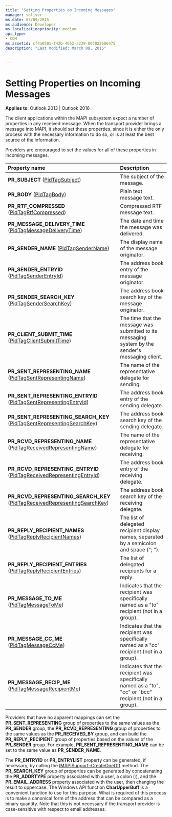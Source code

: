 ```yaml
---
title: "Setting Properties on Incoming Messages"
manager: soliver
ms.date: 03/09/2015
ms.audience: Developer
ms.localizationpriority: medium
api_type:
- COM
ms.assetid: cf4a0501-f42b-4652-a239-003022686475
description: "Last modified: March 09, 2015"
 
 
---
```


# Setting Properties on Incoming Messages

  
  
**Applies to**: Outlook 2013 | Outlook 2016 
  
The client applications within the MAPI subsystem expect a number of properties in any received message. When the transport provider brings a message into MAPI, it should set these properties, since it is either the only process with the necessary information to do so, or is at least the best source of the information.
  
Providers are encouraged to set the values for all of these properties in incoming messages.
  
|**Property name**|**Description**|
|:-----|:-----|
|**PR_SUBJECT** ([PidTagSubject](pidtagsubject-canonical-property.md))  <br/> |The subject of the message. |
|**PR_BODY** ([PidTagBody](pidtagbody-canonical-property.md))  <br/> |Plain text message text. |
|**PR_RTF_COMPRESSED** ([PidTagRtfCompressed](pidtagrtfcompressed-canonical-property.md))  <br/> |Compressed RTF message text. |
|**PR_MESSAGE_DELIVERY_TIME** ([PidTagMessageDeliveryTime](pidtagmessagedeliverytime-canonical-property.md))  <br/> |The date and time the message was delivered. |
|**PR_SENDER_NAME** ([PidTagSenderName](pidtagsendername-canonical-property.md))  <br/> |The display name of the message originator. |
|**PR_SENDER_ENTRYID** ([PidTagSenderEntryId](pidtagsenderentryid-canonical-property.md))  <br/> |The address book entry of the message originator. |
|**PR_SENDER_SEARCH_KEY** ([PidTagSenderSearchKey](pidtagsendersearchkey-canonical-property.md))  <br/> |The address book search key of the message originator. |
|**PR_CLIENT_SUBMIT_TIME** ([PidTagClientSubmitTime](pidtagclientsubmittime-canonical-property.md))  <br/> |The time that the message was submitted to its messaging system by the sender's messaging client. |
|**PR_SENT_REPRESENTING_NAME** ([PidTagSentRepresentingName](pidtagsentrepresentingname-canonical-property.md))  <br/> |The name of the representative delegate for sending. |
|**PR_SENT_REPRESENTING_ENTRYID** ([PidTagSentRepresentingEntryId](pidtagsentrepresentingentryid-canonical-property.md))  <br/> |The address book entry of the sending delegate. |
|**PR_SENT_REPRESENTING_SEARCH_KEY** ([PidTagSentRepresentingSearchKey](pidtagsentrepresentingsearchkey-canonical-property.md))  <br/> |The address book search key of the sending delegate. |
|**PR_RCVD_REPRESENTING_NAME** ([PidTagReceivedRepresentingName](pidtagreceivedrepresentingname-canonical-property.md))  <br/> |The name of the representative delegate for receiving. |
|**PR_RCVD_REPRESENTING_ENTRYID** ([PidTagReceivedRepresentingEntryId](pidtagreceivedrepresentingentryid-canonical-property.md))  <br/> |The address book entry of the receiving delegate. |
|**PR_RCVD_REPRESENTING_SEARCH_KEY** ([PidTagReceivedRepresentingSearchKey](pidtagreceivedrepresentingsearchkey-canonical-property.md))  <br/> |The address book search key of the receiving delegate. |
|**PR_REPLY_RECIPIENT_NAMES** ([PidTagReplyRecipientNames](pidtagreplyrecipientnames-canonical-property.md))  <br/> |The list of delegated recipient display names, separated by a semicolon and space ("; "). |
|**PR_REPLY_RECIPIENT_ENTRIES** ([PidTagReplyRecipientEntries](pidtagreplyrecipiententries-canonical-property.md))  <br/> |The list of delegated recipients for a reply. |
|**PR_MESSAGE_TO_ME** ([PidTagMessageToMe](pidtagmessagetome-canonical-property.md))  <br/> |Indicates that the recipient was specifically named as a "to" recipient (not in a group). |
|**PR_MESSAGE_CC_ME** ([PidTagMessageCcMe](pidtagmessageccme-canonical-property.md))  <br/> |Indicates that the recipient was specifically named as a "cc" recipient (not in a group). |
|**PR_MESSAGE_RECIP_ME** ([PidTagMessageRecipientMe](pidtagmessagerecipientme-canonical-property.md))  <br/> |Indicates that the recipient was specifically named as a "to", "cc" or "bcc" recipient (not in a group). |
   
Providers that have no apparent mappings can set the **PR_SENT_REPRESENTING** group of properties to the same values as the **PR_SENDER** group, the **PR_RCVD_REPRESENTING** group of properties to the same values as the **PR_RECEIVED_BY** group, and can build the **PR_REPLY_RECIPIENT** group of properties based on the values of the **PR_SENDER** group. For example, **PR_SENT_REPRESENTING_NAME** can be set to the same value as **PR_SENDER_NAME**.
  
The **PR_ENTRYID** or **PR_ENTRYLIST** property can be generated, if necessary, by calling the [IMAPISupport::CreateOneOff](imapisupport-createoneoff.md) method. The **PR_SEARCH_KEY** group of properties can be generated by concatenating the **PR_ADDRTYPE** property associated with a user, a colon (:), and the **PR_EMAIL_ADDRESS** property associated with the user, then changing the result to uppercase. The Windows API function **CharUpperBuff** is a convenient function to use for this purpose. What is required of this process is to make a canonical form of the address that can be compared as a binary quantity. Note that this is not necessary if the transport provider is case-sensitive with respect to email addresses. 
  

